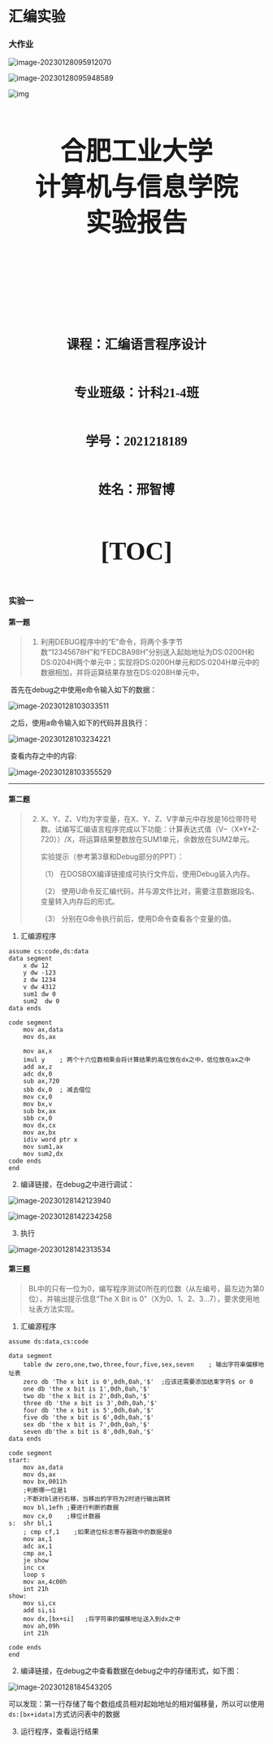 # 汇编实验



### 大作业



![image-20230128095912070](https://cdn.jsdelivr.net/gh/moonchildink/image@main/imgs/image-20230128095912070.png)

![image-20230128095948589](https://cdn.jsdelivr.net/gh/moonchildink/image@main/imgs/image-20230128095948589.png)



![img](https://cdn.jsdelivr.net/gh/moonchildink/image@main/imgs/clip_image001.jpg)





<h1 style='font-size:50px;font-family:"Microsoft Yahei UI";text-align:center;line-height:70px'>
    合肥工业大学<br>
    计算机与信息学院<br>
    实验报告<br>



​    

<p style='font-size:25px;text-align:center;font-family:"宋体";font-weight:bold'>
    课程：汇编语言程序设计
</p>

<p style='font-size:25px;text-align:center;font-family:"宋体";font-weight:bold'>
    专业班级：计科21-4班
</p>

<p style='font-size:25px;text-align:center;font-family:"宋体";font-weight:bold'>
    学号：2021218189
</p>

<p style='font-size:25px;text-align:center;font-family:"宋体";font-weight:bold'>
    姓名：邢智博
</p>


[TOC]

### 实验一





#### 第一题



> 1. 利用DEBUG程序中的“E”命令，将两个多字节数“12345678H”和“FEDCBA98H”分别送入起始地址为DS:0200H和DS:0204H两个单元中；实现将DS:0200H单元和DS:0204H单元中的数据相加，并将运算结果存放在DS:0208H单元中。

​		首先在debug之中使用e命令输入如下的数据：

![image-20230128103033511](https://cdn.jsdelivr.net/gh/moonchildink/image@main/imgs/image-20230128103033511.png)

​		之后，使用a命令输入如下的代码并且执行：

![image-20230128103234221](https://cdn.jsdelivr.net/gh/moonchildink/image@main/imgs/image-20230128103234221.png)

​			查看内存之中的内容:

![image-20230128103355529](https://cdn.jsdelivr.net/gh/moonchildink/image@main/imgs/image-20230128103355529.png)



____

#### 第二题



> 2. X、Y、Z、V均为字变量，在X、Y、Z、V字单元中存放是16位带符号数。试编写汇编语言程序完成以下功能：计算表达式值（V–（X*Y+Z-720））/X，将运算结果整数放在SUM1单元，余数放在SUM2单元。
>
>     实验提示（参考第3章和Debug部分的PPT）：
>
>     （1） 在DOSBOX编译链接成可执行文件后，使用Debug装入内存。
>
>     （2） 使用U命令反汇编代码，并与源文件比对，需要注意数据段名、变量转入内存后的形式。
>
>     （3） 分别在G命令执行前后，使用D命令查看各个变量的值。

1. 汇编源程序

```assembly
assume cs:code,ds:data
data segment
    x dw 12
    y dw -123
    z dw 1234
    v dw 4312
    sum1 dw 0
    sum2  dw 0
data ends

code segment
    mov ax,data
    mov ds,ax

    mov ax,x
    imul y    ; 两个十六位数相乘会将计算结果的高位放在dx之中，低位放在ax之中
    add ax,z
    adc dx,0
    sub ax,720
    sbb dx,0  ; 减去借位
    mov cx,0
    mov bx,v
    sub bx,ax
    sbb cx,0
    mov dx,cx
    mov ax,bx
    idiv word ptr x
    mov sum1,ax
    mov sum2,dx
code ends
end
```

2. 编译链接，在debug之中进行调试：

![image-20230128142123940](https://cdn.jsdelivr.net/gh/moonchildink/image@main/imgs/image-20230128142123940.png)

![image-20230128142234258](https://cdn.jsdelivr.net/gh/moonchildink/image@main/imgs/image-20230128142234258.png)

3. 执行

![image-20230128142313534](https://cdn.jsdelivr.net/gh/moonchildink/image@main/imgs/image-20230128142313534.png)





#### 第三题

> BL中的只有一位为0，编写程序测试0所在的位数（从左编号，最左边为第0位），并输出提示信息“The X Bit is 0”（X为0、1、2、3…7），要求使用地址表方法实现。

1. 汇编源程序

```assembly
assume ds:data,cs:code

data segment
	table dw zero,one,two,three,four,five,sex,seven    ; 输出字符串偏移地址表
	zero db 'The x bit is 0',0dh,0ah,'$'  ;应该还需要添加结束字符$ or 0
	one db 'the x bit is 1',0dh,0ah,'$'
	two db 'the x bit is 2',0dh,0ah,'$'
	three db 'the x bit is 3',0dh,0ah,'$'
	four db 'the x bit is 5',0dh,0ah,'$'
	five db 'the x bit is 6',0dh,0ah,'$'
	sex db 'the x bit is 7',0dh,0ah,'$'
	seven db'the x bit is 8',0dh,0ah,'$'
data ends

code segment
start:
	mov ax,data
	mov ds,ax
	mov bx,0011h
	;判断哪一位是1
    ;不断对bl进行右移，当移出的字符为2时进行输出跳转
    mov bl,1efh ;要进行判断的数据
    mov cx,0    ;移位计数器
s:  shr bl,1
    ; cmp cf,1    ;如果进位标志寄存器致中的数据是0
	mov ax,1
	adc ax,1
	cmp ax,1
    je show
	inc cx
	loop s
	mov ax,4c00h
	int 21h
show:  
	mov si,cx
	add si,si
	mov dx,[bx+si]   ;将字符串的偏移地址送入到dx之中
	mov ah,09h
	int 21h

code ends
end
```

2. 编译链接，在debug之中查看数据在debug之中的存储形式，如下图：

![image-20230128184543205](https://cdn.jsdelivr.net/gh/moonchildink/image@main/imgs/image-20230128184543205.png)

可以发现：第一行存储了每个数组成员相对起始地址的相对偏移量，所以可以使用`ds:[bx+idata]`方式访问表中的数据

3. 运行程序，查看运行结果



